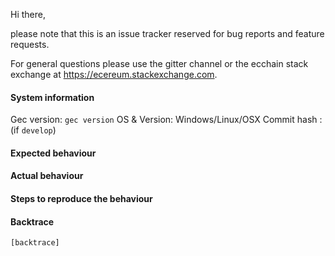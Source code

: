 Hi there,

please note that this is an issue tracker reserved for bug reports and feature requests.

For general questions please use the gitter channel or the ecchain stack exchange at https://ecereum.stackexchange.com.

#### System information

Gec version: `gec version`
OS & Version: Windows/Linux/OSX
Commit hash : (if `develop`)

#### Expected behaviour


#### Actual behaviour


#### Steps to reproduce the behaviour


#### Backtrace

````
[backtrace]
````

